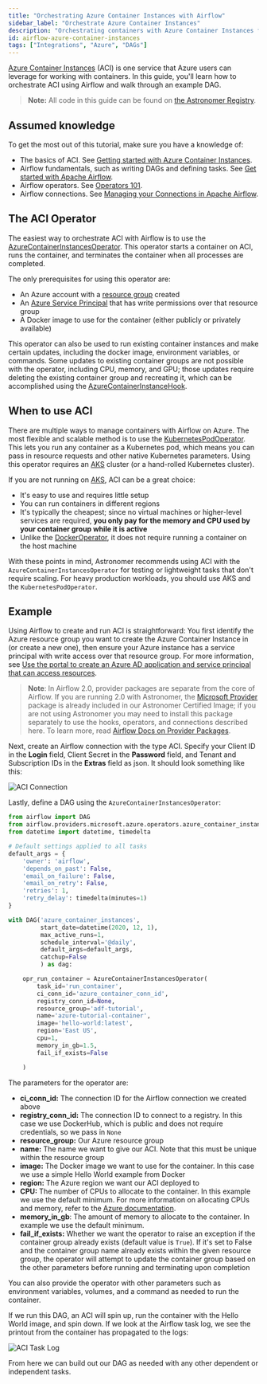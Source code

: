 ```yaml
---
title: "Orchestrating Azure Container Instances with Airflow"
sidebar_label: "Orchestrate Azure Container Instances"
description: "Orchestrating containers with Azure Container Instances from your Apache Airflow DAGs."
id: airflow-azure-container-instances
tags: ["Integrations", "Azure", "DAGs"]
---
```


[Azure Container Instances](https://azure.microsoft.com/en-us/services/container-instances/) (ACI) is one service that Azure users can leverage for working with containers. In this guide, you'll learn how to orchestrate ACI using Airflow and walk through an example DAG.

> **Note:** All code in this guide can be found on [the Astronomer Registry](https://registry.astronomer.io/dags/azure-container-instance).

## Assumed knowledge

To get the most out of this tutorial, make sure you have a knowledge of:

- The basics of ACI. See [Getting started with Azure Container Instances](https://azure.microsoft.com/en-us/products/container-instances/#getting-started).
- Airflow fundamentals, such as writing DAGs and defining tasks. See [Get started with Apache Airflow](get-started-with-airflow.md).
- Airflow operators. See [Operators 101](https://www.astronomer.io/guides/what-is-an-operator/).
- Airflow connections. See [Managing your Connections in Apache Airflow](https://www.astronomer.io/guides/connections/).

## The ACI Operator

The easiest way to orchestrate ACI with Airflow is to use the [AzureContainerInstancesOperator](https://registry.astronomer.io/providers/microsoft-azure/modules/azurecontainerinstancesoperator). This operator starts a container on ACI, runs the container, and terminates the container when all processes are completed.

The only prerequisites for using this operator are:

- An Azure account with a [resource group](https://docs.microsoft.com/en-us/azure/azure-resource-manager/management/manage-resource-groups-portal) created
- An [Azure Service Principal](https://docs.microsoft.com/en-us/azure/active-directory/develop/app-objects-and-service-principals) that has write permissions over that resource group
- A Docker image to use for the container (either publicly or privately available)

This operator can also be used to run existing container instances and make certain updates, including the docker image, environment variables, or commands. Some updates to existing container groups are not possible with the operator, including CPU, memory, and GPU; those updates require deleting the existing container group and recreating it, which can be accomplished using the [AzureContainerInstanceHook](https://registry.astronomer.io/providers/microsoft-azure/modules/azurecontainerinstancehook).

## When to use ACI

There are multiple ways to manage containers with Airflow on Azure. The most flexible and scalable method is to use the [KubernetesPodOperator](https://registry.astronomer.io/providers/kubernetes/modules/kubernetespodoperator). This lets you run any container as a Kubernetes pod, which means you can pass in resource requests and other native Kubernetes parameters. Using this operator requires an [AKS](https://azure.microsoft.com/en-us/services/kubernetes-service/) cluster (or a hand-rolled Kubernetes cluster).

If you are not running on [AKS](https://azure.microsoft.com/en-us/services/kubernetes-service/), ACI can be a great choice:

- It's easy to use and requires little setup
- You can run containers in different regions
- It's typically the cheapest; since no virtual machines or higher-level services are required, **you only pay for the memory and CPU used by your container group while it is active**
- Unlike the [DockerOperator](https://registry.astronomer.io/providers/docker/modules/dockeroperator), it does not require running a container on the host machine

With these points in mind, Astronomer recommends using ACI with the `AzureContainerInstancesOperator` for testing or lightweight tasks that don't require scaling. For heavy production workloads, you should use AKS and the `KubernetesPodOperator`.

## Example

Using Airflow to create and run ACI is straightforward: You first identify the Azure resource group you want to create the Azure Container Instance in (or create a new one), then ensure your Azure instance has a service principal with write access over that resource group. For more information, see [Use the portal to create an Azure AD application and service principal that can access resources](https://docs.microsoft.com/en-us/azure/active-directory/develop/howto-create-service-principal-portal).

> **Note**: In Airflow 2.0, provider packages are separate from the core of Airflow. If you are running 2.0 with Astronomer, the [Microsoft Provider](https://registry.astronomer.io/providers/microsoft-azure) package is already included in our Astronomer Certified Image; if you are not using Astronomer you may need to install this package separately to use the hooks, operators, and connections described here. To learn more, read [Airflow Docs on Provider Packages](https://airflow.apache.org/docs/apache-airflow-providers/index.html).

Next, create an Airflow connection with the type ACI. Specify your Client ID in the **Login** field, Client Secret in the **Password** field, and Tenant and Subscription IDs in the **Extras** field as json. It should look something like this:

![ACI Connection](/img/guides/aci_connection.png)

Lastly, define a DAG using the `AzureContainerInstancesOperator`:

```python
from airflow import DAG
from airflow.providers.microsoft.azure.operators.azure_container_instances import AzureContainerInstancesOperator
from datetime import datetime, timedelta

# Default settings applied to all tasks
default_args = {
    'owner': 'airflow',
    'depends_on_past': False,
    'email_on_failure': False,
    'email_on_retry': False,
    'retries': 1,
    'retry_delay': timedelta(minutes=1)
}

with DAG('azure_container_instances',
         start_date=datetime(2020, 12, 1),
         max_active_runs=1,
         schedule_interval='@daily',
         default_args=default_args,
         catchup=False
         ) as dag:

    opr_run_container = AzureContainerInstancesOperator(
        task_id='run_container',
        ci_conn_id='azure_container_conn_id',
        registry_conn_id=None,
        resource_group='adf-tutorial',
        name='azure-tutorial-container',
        image='hello-world:latest',
        region='East US',
        cpu=1,
        memory_in_gb=1.5,
        fail_if_exists=False

    )
```

The parameters for the operator are:

- **ci\_conn\_id:** The connection ID for the Airflow connection we created above
- **registry\_conn\_id:** The connection ID to connect to a registry. In this case we use DockerHub, which is public and does not require credentials, so we pass in `None`
- **resource\_group:** Our Azure resource group
- **name:** The name we want to give our ACI. Note that this must be unique within the resource group
- **image:** The Docker image we want to use for the container. In this case we use a simple Hello World example from Docker
- **region:** The Azure region we want our ACI deployed to
- **CPU:** The number of CPUs to allocate to the container. In this example we use the default minimum. For more information on allocating CPUs and memory, refer to the [Azure documentation](https://docs.microsoft.com/en-us/azure/container-instances/container-instances-faq).
- **memory\_in\_gb**: The amount of memory to allocate to the container. In example we use the default minimum.
- **fail\_if\_exists:** Whether we want the operator to raise an exception if the container group already exists (default value is `True`). If it's set to False and the container group name already exists within the given resource group, the operator will attempt to update the container group based on the other parameters before running and terminating upon completion

You can also provide the operator with other parameters such as environment variables, volumes, and a command as needed to run the container.

If we run this DAG, an ACI will spin up, run the container with the Hello World image, and spin down. If we look at the Airflow task log, we see the printout from the container has propagated to the logs:

![ACI Task Log](/img/guides/aci_task_log.png)

From here we can build out our DAG as needed with any other dependent or independent tasks.